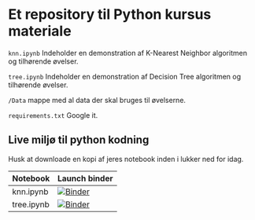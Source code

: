 # Et repository til Python kursus materiale

`knn.ipynb` Indeholder en demonstration af K-Nearest Neighbor algoritmen og tilhørende øvelser.

`tree.ipynb` Indeholder en demonstration af Decision Tree algoritmen og tilhørende øvelser.

`/Data` mappe med al data der skal bruges til øvelserne.

`requirements.txt` Google it.

## Live miljø til python kodning

Husk at downloade en kopi af jeres notebook inden i lukker ned for idag.

|Notebook| Launch binder|
|-|-|
|knn.ipynb|[![Binder](https://mybinder.org/badge_logo.svg)](https://mybinder.org/v2/gh/jessalfredsen/intro_to_machine_learning.git/master?filepath=knn.ipynb)|
|tree.ipynb|[![Binder](https://mybinder.org/badge_logo.svg)](https://mybinder.org/v2/gh/jessalfredsen/intro_to_machine_learning.git/master?filepath=tree.ipynb)|
